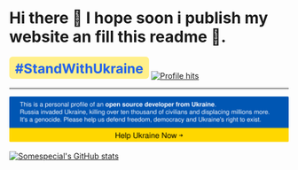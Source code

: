 # Hi there 👋 I hope soon i publish my website an fill this readme 📖.

[![Stand With Ukraine](https://raw.githubusercontent.com/vshymanskyy/StandWithUkraine/main/badges/StandWithUkraine.svg)](https://stand-with-ukraine.pp.ua)
[![Profile hits](https://views-counter.deta.dev/somespecialone-profile/badge?label=%F0%9F%8C%9F+profile+hits&color=pink)](https://github.com/somespecialone/views-counter)

---

[![Stand With Ukraine](https://raw.githubusercontent.com/vshymanskyy/StandWithUkraine/main/banner-personal-page.svg)](https://stand-with-ukraine.pp.ua)

[![Somespecial's GitHub stats](https://github-readme-stats.vercel.app/api?username=somespecialone&count_private=true&show_icons=true&theme=radical&bg_color=30,e96443,904e95&title_color=f8d847)](https://github.com/somespecialone#)
